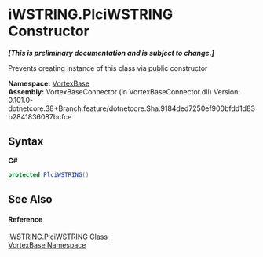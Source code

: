 # iWSTRING.PlciWSTRING Constructor 
 _**\[This is preliminary documentation and is subject to change.\]**_

Prevents creating instance of this class via public constructor

**Namespace:**&nbsp;<a href="N_VortexBase.md">VortexBase</a><br />**Assembly:**&nbsp;VortexBaseConnector (in VortexBaseConnector.dll) Version: 0.101.0-dotnetcore.38+Branch.feature/dotnetcore.Sha.9184ded7250ef900bfdd1d83b2841836087bcfce

## Syntax

**C#**<br />
``` C#
protected PlciWSTRING()
```


## See Also


#### Reference
<a href="T_VortexBase_iWSTRING_PlciWSTRING.md">iWSTRING.PlciWSTRING Class</a><br /><a href="N_VortexBase.md">VortexBase Namespace</a><br />